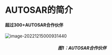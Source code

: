 # AUTOSAR的简介

#### 超过300+AUTOSAR合作伙伴

![image-20221215000931440](https://imgs-1251682926.cos.ap-shanghai.myqcloud.com/autosar/202212150009510.png)

<h5 align="center">图1：AUTOSAR合作伙伴</h5>

